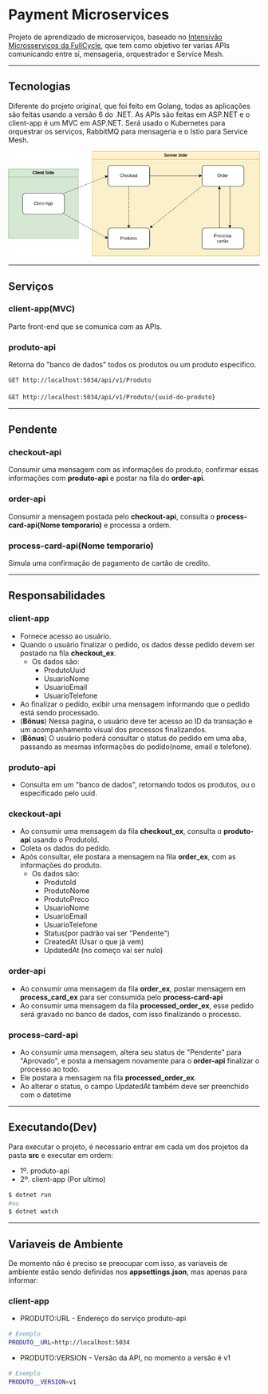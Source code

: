 # Payment Microservices
Projeto de aprendizado de microserviços, baseado no [Intensivão Microsserviços da FullCycle](https://www.youtube.com/playlist?list=PL5aY_NrL1rjuzBYy1Gro6IVDF1BPkPK_m), que tem como objetivo ter varias APIs comunicando entre sí,  mensageria, orquestrador e Service Mesh. 
___
## Tecnologias
Diferente do projeto original, que foi feito em Golang, todas as aplicações são feitas usando a versão 6 do .NET. As APIs são feitas em ASP.NET e o client-app é um MVC em ASP.NET. 
Será usado o Kubernetes para orquestrar os serviços, RabbitMQ para mensageria e o Istio para Service Mesh.

![Diagrama do Projeto](img/IntensivoMicroservicos.drawio.png)

___
## Serviços

### client-app(MVC)
Parte front-end que se comunica com as APIs.

### produto-api
Retorna do "banco de dados" todos os produtos ou um produto especifico.

```sh
GET http://localhost:5034/api/v1/Produto

GET http://localhost:5034/api/v1/Produto/{uuid-do-produto}
```

___
## Pendente

### checkout-api
Consumir uma mensagem com as informações do produto, confirmar essas informações com **produto-api** e postar na fila do **order-api**.

### order-api
Consumir a mensagem postada pelo **checkout-api**, consulta o **process-card-api(Nome temporario)** e processa a ordem.

### process-card-api(Nome temporario)
Simula uma confirmação de pagamento de cartão de credito.

___
## Responsabilidades
### client-app
- Fornece acesso ao usuário.
- Quando o usuário finalizar o pedido, os dados desse pedido devem ser postado na fila **checkout_ex**.
    - Os dados são:
        - ProdutoUuid
        - UsuarioNome
        - UsuarioEmail
        - UsuarioTelefone
- Ao finalizar o pedido, exibir uma mensagem informando que o pedido está sendo processado.
- (**Bônus**) Nessa pagina, o usuário deve ter acesso ao ID da transação e um acompanhamento visual dos processos finalizandos.
- (**Bônus**) O usuário poderá consultar o status do pedido em uma aba, passando as mesmas informações do pedido(nome, email e telefone).

### produto-api
- Consulta em um "banco de dados", retornando todos os produtos, ou o especificado pelo uuid.

### ckeckout-api
- Ao consumir uma mensagem da fila **checkout_ex**, consulta o **produto-api** usando o ProdutoId.
- Coleta os dados do pedido.
- Após consultar, ele postara a mensagem na fila **order_ex**, com as informações do produto.
    - Os dados são:
        - ProdutoId
        - ProdutoNome
        - ProdutoPreco
        - UsuarioNome
        - UsuarioEmail
        - UsuarioTelefone
        - Status(por padrão vai ser "Pendente")
        - CreatedAt (Usar o que já vem)
        - UpdatedAt (no começo vai ser nulo)

### order-api
- Ao consumir uma mensagem da fila **order_ex**, postar mensagem em **process_card_ex** para ser consumida pelo **process-card-api**
- Ao consumir uma mensagem da fila **processed_order_ex**, esse pedido será gravado no banco de dados, com isso finalizando o processo.

### process-card-api
- Ao consumir uma mensagem, altera seu status de "Pendente" para "Aprovado", e posta a mensagem novamente para o **order-api** finalizar o processo ao todo.
- Ele postara a mensagem na fila **processed_order_ex**.
- Ao alterar o status, o campo UpdatedAt também deve ser preenchido com o datetime

___
## Executando(Dev)
Para executar o projeto, é necessario entrar em cada um dos projetos da pasta **src** e executar em ordem:

- 1º. produto-api
- 2º. client-app (Por ultimo)
```sh
$ dotnet run
#ou
$ dotnet watch
```

___
## Variaveis de Ambiente
De momento não é preciso se preocupar com isso, as variaveis de ambiente estão sendo definidas nos **appsettings.json**, mas apenas para informar:

### client-app
- PRODUTO:URL - Endereço do serviço produto-api
```sh
# Exemplo
PRODUTO__URL=http://localhost:5034
```

- PRODUTO:VERSION - Versão da API, no momento a versão é v1
```sh
# Exemplo
PRODUTO__VERSION=v1
```